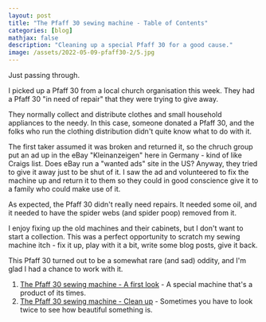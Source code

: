 ```yaml
---
layout: post
title: "The Pfaff 30 sewing machine - Table of Contents"
categories: [blog]
mathjax: false
description: "Cleaning up a special Pfaff 30 for a good cause."
image: /assets/2022-05-09-pfaff30-2/5.jpg
---
```

Just passing through.

I picked up a Pfaff 30 from a local church organisation this week.  They had a Pfaff 30 "in need of repair" that they were trying to give away.

They normally collect and distribute clothes and small household appliances to the needy.  In this case, someone donated a Pfaff 30, and the folks who run the clothing distribution didn't quite know what to do with it.

The first taker assumed it was  broken and returned it, so the chruch group put an ad up in the eBay "Kleinanzeigen" here in Germany - kind of like Craigs list.  Does eBay run a "wanted ads" site in the US?  Anyway, they tried to give it away just to be shut of it.  I saw the ad and volunteered to fix the machine up and return it to them so they could in good conscience give it to a family who could make use of it.

As expected, the Pfaff 30 didn't really need repairs.  It needed some oil, and it needed to have the spider webs (and spider poop) removed from it.

I enjoy fixing up the old machines and their cabinets, but I don't want to start a collection.  This was a perfect opportunity to scratch my sewing machine itch - fix it up, play with it a bit, write some blog posts, give it back.

This Pfaff 30 turned out to be a somewhat rare (and sad) oddity, and I'm glad I had a chance to work with it.

1. [The Pfaff 30 sewing machine - A first look](pfaff30-1) - A special machine that's a product of its times.
2. [The Pfaff 30 sewing machine - Clean up](pfaff30-2) - Sometimes you have to look twice to see how beautiful something is.
